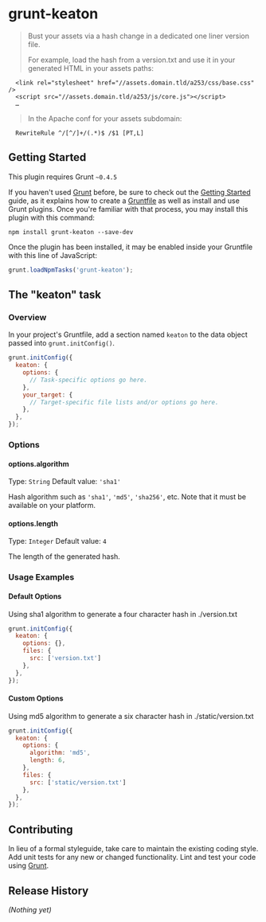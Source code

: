 # grunt-keaton

> Bust your assets via a hash change in a dedicated one liner version file.
> 
> For example, load the hash from a version.txt and use it in your generated HTML in your assets paths:  
```
  <link rel="stylesheet" href="//assets.domain.tld/a253/css/base.css" />
  <script src="//assets.domain.tld/a253/js/core.js"></script>
  …
```
>
> In the Apache conf for your assets subdomain:  
```
  RewriteRule ^/[^/]+/(.*)$ /$1 [PT,L]
```


## Getting Started
This plugin requires Grunt `~0.4.5`

If you haven't used [Grunt](http://gruntjs.com/) before, be sure to check out the [Getting Started](http://gruntjs.com/getting-started) guide, as it explains how to create a [Gruntfile](http://gruntjs.com/sample-gruntfile) as well as install and use Grunt plugins. Once you're familiar with that process, you may install this plugin with this command:

```shell
npm install grunt-keaton --save-dev
```

Once the plugin has been installed, it may be enabled inside your Gruntfile with this line of JavaScript:

```js
grunt.loadNpmTasks('grunt-keaton');
```

## The "keaton" task

### Overview
In your project's Gruntfile, add a section named `keaton` to the data object passed into `grunt.initConfig()`.

```js
grunt.initConfig({
  keaton: {
    options: {
      // Task-specific options go here.
    },
    your_target: {
      // Target-specific file lists and/or options go here.
    },
  },
});
```

### Options

#### options.algorithm
Type: `String`
Default value: `'sha1'`

Hash algorithm such as `'sha1'`, `'md5'`, `'sha256'`, etc.
Note that it must be available on your platform.

#### options.length
Type: `Integer`
Default value: `4`

The length of the generated hash.

### Usage Examples

#### Default Options
Using sha1 algorithm to generate a four character hash in ./version.txt

```js
grunt.initConfig({
  keaton: {
    options: {},
    files: {
      src: ['version.txt']
    },
  },
});
```

#### Custom Options
Using md5 algorithm to generate a six character hash in ./static/version.txt

```js
grunt.initConfig({
  keaton: {
    options: {
      algorithm: 'md5',
      length: 6,
    },
    files: {
      src: ['static/version.txt']
    },
  },
});
```

## Contributing
In lieu of a formal styleguide, take care to maintain the existing coding style. Add unit tests for any new or changed functionality. Lint and test your code using [Grunt](http://gruntjs.com/).

## Release History
_(Nothing yet)_
